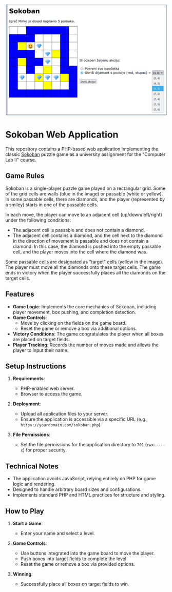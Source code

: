 ![Sokoban Implementation](screenshot.png)

# Sokoban Web Application

This repository contains a PHP-based web application implementing the classic [Sokoban](https://www.mathsisfun.com/games/sokoban.html) puzzle game as a university assignment for the "Computer Lab II" course.

## Game Rules

Sokoban is a single-player puzzle game played on a rectangular grid. Some of the grid cells are walls (blue in the image) or passable (white or yellow). In some passable cells, there are diamonds, and the player (represented by a smiley) starts in one of the passable cells.

In each move, the player can move to an adjacent cell (up/down/left/right) under the following conditions:
- The adjacent cell is passable and does not contain a diamond.
- The adjacent cell contains a diamond, and the cell next to the diamond in the direction of movement is passable and does not contain a diamond. In this case, the diamond is pushed into the empty passable cell, and the player moves into the cell where the diamond was.

Some passable cells are designated as "target" cells (yellow in the image). The player must move all the diamonds onto these target cells. The game ends in victory when the player successfully places all the diamonds on the target cells.

## Features

- **Game Logic**: Implements the core mechanics of Sokoban, including player movement, box pushing, and completion detection.
- **Game Controls**:
  - Move by clicking on the fields on the game board.
  - Reset the game or remove a box via additional options.
- **Victory Conditions**: The game congratulates the player when all boxes are placed on target fields.
- **Player Tracking**: Records the number of moves made and allows the player to input their name.

## Setup Instructions

1. **Requirements**:
   - PHP-enabled web server.
   - Browser to access the game.

2. **Deployment**:
   - Upload all application files to your server.
   - Ensure the application is accessible via a specific URL (e.g., `https://yourdomain.com/sokoban.php`).

3. **File Permissions**:
   - Set the file permissions for the application directory to `701` (`rwx-----x`) for proper security.

## Technical Notes

- The application avoids JavaScript, relying entirely on PHP for game logic and rendering.
- Designed to handle arbitrary board sizes and configurations.
- Implements standard PHP and HTML practices for structure and styling.

## How to Play

1. **Start a Game**:
   - Enter your name and select a level.

2. **Game Controls**:
   - Use buttons integrated into the game board to move the player.
   - Push boxes into target fields to complete the level.
   - Reset the game or remove a box via provided options.

3. **Winning**:
   - Successfully place all boxes on target fields to win.

